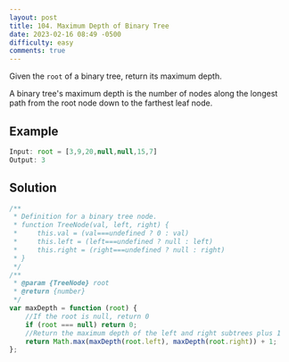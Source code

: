 ```yaml
---
layout: post
title: 104. Maximum Depth of Binary Tree
date: 2023-02-16 08:49 -0500
difficulty: easy
comments: true
---
```


Given the `root` of a binary tree, return its maximum depth.

A binary tree's maximum depth is the number of nodes along the longest path from the root node down to the farthest leaf node.

## Example

```javascript
Input: root = [3,9,20,null,null,15,7]
Output: 3
```

## Solution

```javascript
/**
 * Definition for a binary tree node.
 * function TreeNode(val, left, right) {
 *     this.val = (val===undefined ? 0 : val)
 *     this.left = (left===undefined ? null : left)
 *     this.right = (right===undefined ? null : right)
 * }
 */
/**
 * @param {TreeNode} root
 * @return {number}
 */
var maxDepth = function (root) {
    //If the root is null, return 0
    if (root === null) return 0;
    //Return the maximum depth of the left and right subtrees plus 1
    return Math.max(maxDepth(root.left), maxDepth(root.right)) + 1;
};
```

